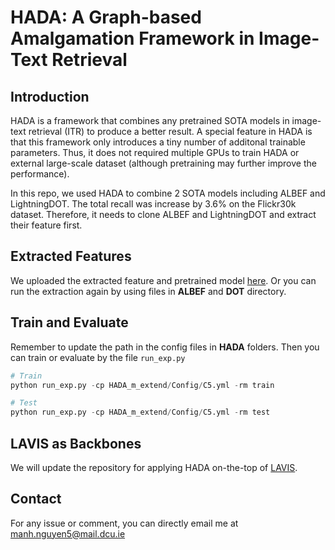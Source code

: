 # HADA: A Graph-based Amalgamation Framework in Image-Text Retrieval

## Introduction
HADA is a framework that combines any pretrained SOTA models in image-text retrieval (ITR) to produce a better result. A special feature in HADA is that this framework only introduces a tiny number of additonal trainable parameters. Thus, it does not required multiple GPUs to train HADA or external large-scale dataset (although pretraining may further improve the performance).

In this repo, we used HADA to combine 2 SOTA models including ALBEF and LightningDOT. The total recall was increase by 3.6% on the Flickr30k dataset. Therefore, it needs to clone ALBEF and LightningDOT and extract their feature first.

## Extracted Features
We uploaded the extracted feature and pretrained model [here](https://drive.google.com/drive/folders/13NnWfIa_1HAcWbRn5_R9Nkibnq6zKN0G?usp=sharing). Or you can run the extraction again by using files in **ALBEF** and **DOT** directory.

## Train and Evaluate
Remember to update the path in the config files in **HADA** folders. Then you can train or evaluate by the file `run_exp.py`

```python
# Train
python run_exp.py -cp HADA_m_extend/Config/C5.yml -rm train

# Test
python run_exp.py -cp HADA_m_extend/Config/C5.yml -rm test
```

## LAVIS as Backbones
We will update the repository for applying HADA on-the-top of [LAVIS](https://github.com/salesforce/LAVIS).

## Contact
For any issue or comment, you can directly email me at manh.nguyen5@mail.dcu.ie